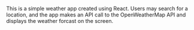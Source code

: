 This is a simple weather app created using React. Users may search for a location, and the app makes an API call to the OpenWeatherMap API and displays the weather forcast on the screen.
